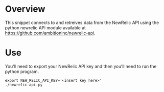 # Overview

This snippet connects to and retreives data from the NewRelic API using the python newrelic API module available at https://github.com/ambitioninc/newrelic-api.

# Use

You'll need to export your NewRelic API key and then you'll need to run the python program.

```
export NEW_RELIC_API_KEY='<insert key here>'
./newrelic-api.py
```
